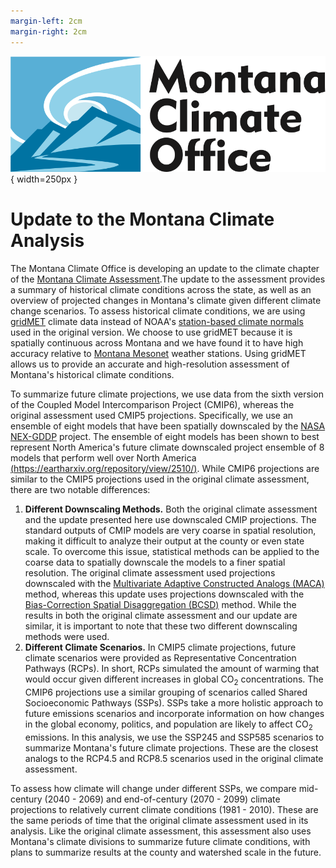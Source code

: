 ```yaml
---
margin-left: 2cm
margin-right: 2cm
---
```


![](../assets/MCO_logo.svg){ width=250px }

# Update to the Montana Climate Analysis

The Montana Climate Office is developing an update to the climate chapter of the [Montana Climate Assessment](https://montanaclimate.org/chapter/climate-change).The update to the assessment provides a summary of historical climate conditions across the state, as well as an overview of projected changes in Montana's climate given different climate change scenarios. To assess historical climate conditions, we are using [gridMET](https://www.climatologylab.org/gridmet.html) climate data instead of NOAA's [station-based climate normals](https://www.ncei.noaa.gov/products/land-based-station/us-climate-normals) used in the original version. We choose to use gridMET because it is spatially continuous across Montana and we have found it to have high accuracy relative to [Montana Mesonet](https://climate.umt.edu/mesonet/) weather stations. Using gridMET allows us to provide an accurate and high-resolution assessment of Montana's historical climate conditions. 

To summarize future climate projections, we use data from the sixth version of the Coupled Model Intercomparison Project (CMIP6), whereas the original assessment used CMIP5 projections. Specifically, we use an ensemble of eight models that have been spatially downscaled by the [NASA NEX-GDDP](https://www.nccs.nasa.gov/services/data-collections/land-based-products/nex-gddp-cmip6) project. The ensemble of eight models has been shown to best represent North America's future climate downscaled project ensemble of 8 models that perform well over North America [(https://eartharxiv.org/repository/view/2510/)](https://eartharxiv.org/repository/view/2510/). While CMIP6 projections are similar to the CMIP5 projections used in the original climate assessment, there are two notable differences:

1. **Different Downscaling Methods.** Both the original climate assessment and the update presented here use downscaled CMIP projections. The standard outputs of CMIP models are very coarse in spatial resolution, making it difficult to analyze their output at the county or even state scale. To overcome this issue, statistical methods can be applied to the coarse data to spatially downscale the models to a finer spatial resolution. The original climate assessment used projections downscaled with the [Multivariate Adaptive Constructed Analogs (MACA)](https://www.climatologylab.org/maca.html) method, whereas this update uses projections downscaled with the [Bias-Correction Spatial Disaggregation (BCSD)](https://www.nccs.nasa.gov/sites/default/files/NEX-GDDP-CMIP6-Tech_Note.pdf) method. While the results in both the original climate assessment and our update are similar, it is important to note that these two different downscaling methods were used. 
2. **Different Climate Scenarios.** In CMIP5 climate projections, future climate scenarios were provided as Representative Concentration Pathways (RCPs). In short, RCPs simulated the amount of warming that would occur given different increases in global CO<sub>2</sub> concentrations. The CMIP6 projections use a similar grouping of scenarios called Shared Socioeconomic Pathways (SSPs). SSPs take a more holistic approach to future emissions scenarios and incorporate information on how changes in the global economy, politics, and population are likely to affect CO<sub>2</sub> emissions. In this analysis, we use the SSP245 and SSP585 scenarios to summarize Montana's future climate projections. These are the closest analogs to the RCP4.5 and RCP8.5 scenarios used in the original climate assessment.

To assess how climate will change under different SSPs, we compare mid-century (2040 - 2069) and end-of-century (2070 - 2099) climate projections to relatively current climate conditions (1981 - 2010). These are the same periods of time that the original climate assessment used in its analysis. Like the original climate assessment, this assessment also uses Montana's climate divisions to summarize future climate conditions, with plans to summarize results at the county and watershed scale in the future. 
